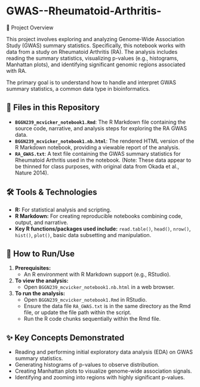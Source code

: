 # GWAS--Rheumatoid-Arthritis-

📝 Project Overview

This project involves exploring and analyzing Genome-Wide Association Study (GWAS) summary statistics. Specifically, this notebook works with data from a study on Rheumatoid Arthritis (RA). The analysis includes reading the summary statistics, visualizing p-values (e.g., histograms, Manhattan plots), and identifying significant genomic regions associated with RA.

The primary goal is to understand how to handle and interpret GWAS summary statistics, a common data type in bioinformatics.

## 📁 Files in this Repository

* **`BGGN239_mcvicker_notebook1.Rmd`**: The R Markdown file containing the source code, narrative, and analysis steps for exploring the RA GWAS data.
* **`BGGN239_mcvicker_notebook1.nb.html`**: The rendered HTML version of the R Markdown notebook, providing a viewable report of the analysis.
* **`RA_GWAS.txt`**: A text file containing the GWAS summary statistics for Rheumatoid Arthritis used in the notebook. (Note: These data appear to be thinned for class purposes, with original data from Okada et al., Nature 2014).

## 🛠️ Tools & Technologies

* **R:** For statistical analysis and scripting.
* **R Markdown:** For creating reproducible notebooks combining code, output, and narrative.
* **Key R functions/packages used include:** `read.table()`, `head()`, `nrow()`, `hist()`, `plot()`, basic data subsetting and manipulation.

## 🚀 How to Run/Use

1.  **Prerequisites:**
    * An R environment with R Markdown support (e.g., RStudio).
2.  **To view the analysis:**
    * Open `BGGN239_mcvicker_notebook1.nb.html` in a web browser.
3.  **To run the analysis:**
    * Open `BGGN239_mcvicker_notebook1.Rmd` in RStudio.
    * Ensure the data file `RA_GWAS.txt` is in the same directory as the Rmd file, or update the file path within the script.
    * Run the R code chunks sequentially within the Rmd file.

## ✨ Key Concepts Demonstrated

* Reading and performing initial exploratory data analysis (EDA) on GWAS summary statistics.
* Generating histograms of p-values to observe distribution.
* Creating Manhattan plots to visualize genome-wide association signals.
* Identifying and zooming into regions with highly significant p-values.
